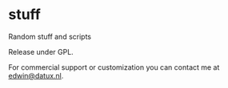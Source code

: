 # stuff

Random stuff and scripts

Release under GPL.

For commercial support or customization you can contact me at edwin@datux.nl.
